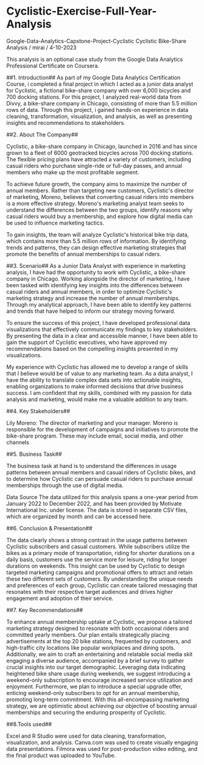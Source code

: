 # Cyclistic-Exercise-Full-Year-Analysis

Google-Data-Analytics-Capstone-Project-Cyclistic
Cyclistic Bike-Share Analysis / mirai / 4-10-2023

This analysis is an optional case study from the Google Data Analytics Professional Certificate on Coursera.

##1. Introduction##
As part of my Google Data Analytics Certification Course, i completed a final project in which I acted as a junior data analyst for Cyclistic, a fictional bike-share company with over 6,000 bicycles and 700 docking stations. For this project, I analyzed real-world data from Divvy, a bike-share company in Chicago, consisting of more than 5.5 million rows of data. Through this project, i gained hands-on experience in data cleaning, transformation, visualization, and analysis, as well as presenting insights and recommendations to stakeholders.

##2. About The Company##

Cyclistic, a bike-share company in Chicago, launched in 2016 and has since grown to a fleet of 6000 geotracked bicycles across 700 docking stations. The flexible pricing plans have attracted a variety of customers, including casual riders who purchase single-ride or full-day passes, and annual members who make up the most profitable segment.

To achieve future growth, the company aims to maximize the number of annual members. Rather than targeting new customers, Cyclistic's director of marketing, Moreno, believes that converting casual riders into members is a more effective strategy. Moreno's marketing analyst team seeks to understand the differences between the two groups, identify reasons why casual riders would buy a membership, and explore how digital media can be used to influence marketing tactics.

To gain insights, the team will analyze Cyclistic's historical bike trip data, which contains more than 5.5 million rows of information. By identifying trends and patterns, they can design effective marketing strategies that promote the benefits of annual memberships to casual riders.

##3. Scenario##
As a Junior Data Analyst with experience in marketing analysis, I have had the opportunity to work with Cyclistic, a bike-share company in Chicago. Working alongside the director of marketing, I have been tasked with identifying key insights into the differences between casual riders and annual members, in order to optimize Cyclistic's marketing strategy and increase the number of annual memberships. Through my analytical approach, I have been able to identify key patterns and trends that have helped to inform our strategy moving forward.

To ensure the success of this project, I have developed professional data visualizations that effectively communicate my findings to key stakeholders. By presenting the data in a clear and accessible manner, I have been able to gain the support of Cyclistic executives, who have approved my recommendations based on the compelling insights presented in my visualizations.

My experience with Cyclistic has allowed me to develop a range of skills that I believe would be of value to any marketing team. As a data analyst, I have the ability to translate complex data sets into actionable insights, enabling organizations to make informed decisions that drive business success. I am confident that my skills, combined with my passion for data analysis and marketing, would make me a valuable addition to any team.

##4. Key Stakeholders##

Lily Moreno: The director of marketing and your manager. Moreno is responsible for the development of campaigns and initiatives to promote the bike-share program. These may include email, social media, and other channels

##5. Business Task##

The business task at hand is to understand the differences in usage patterns between annual members and casual riders of Cyclistic bikes, and to determine how Cyclistic can persuade casual riders to purchase annual memberships through the use of digital media.

Data Source The data utilized for this analysis spans a one-year period from January 2022 to December 2022, and has been provided by Motivate International Inc. under license. The data is stored in separate CSV files, which are organized by month and can be accessed here.

##6. Conclusion & Presentation##

The data clearly shows a strong contrast in the usage patterns between Cyclistic subscribers and casual customers. While subscribers utilize the bikes as a primary mode of transportation, riding for shorter durations on a daily basis, customers use the service more for leisure, riding for longer durations on weekends. This insight can be used by Cyclistic to design targeted marketing campaigns and promotional offers to attract and retain these two different sets of customers. By understanding the unique needs and preferences of each group, Cyclistic can create tailored messaging that resonates with their respective target audiences and drives higher engagement and adoption of their service.


##7. Key Recommendations##

To enhance annual membership uptake at Cyclistic, we propose a tailored marketing strategy designed to resonate with both occasional riders and committed yearly members. Our plan entails strategically placing advertisements at the top 20 bike stations, frequented by customers, and high-traffic city locations like popular workplaces and dining spots. Additionally, we aim to craft an entertaining and relatable social media skit engaging a diverse audience, accompanied by a brief survey to gather crucial insights into our target demographic.
Leveraging data indicating heightened bike share usage during weekends, we suggest introducing a weekend-only subscription to encourage increased service utilization and enjoyment. Furthermore, we plan to introduce a special upgrade offer, enticing weekend-only subscribers to opt for an annual membership, promoting long-term commitment. With this all-encompassing marketing strategy, we are optimistic about achieving our objective of boosting annual memberships and securing the enduring prosperity of Cyclistic.

##8.Tools used##

Excel and R Studio were used for data cleaning, transformation, visualization, and analysis. Canva.com was used to create visually engaging data presentations. Filmora was used for post-production video editing, and the final product was uploaded to YouTube.
